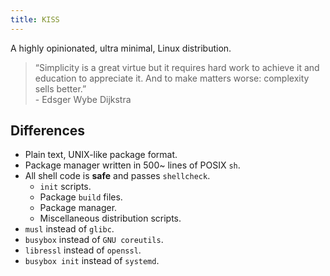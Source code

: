 ```yaml
---
title: KISS
---
```


A highly opinionated, ultra minimal, Linux distribution.

> “Simplicity is a great virtue but it requires hard work to achieve it and education to appreciate it. And to make matters worse: complexity sells better.” <br>- Edsger Wybe Dijkstra


## Differences

- Plain text, UNIX-like package format.
- Package manager written in 500~ lines of POSIX `sh`.
- All shell code is **safe** and passes `shellcheck`.
    - `init` scripts.
    - Package `build` files.
    - Package manager.
    - Miscellaneous distribution scripts.
- `musl` instead of `glibc`.
- `busybox` instead of `GNU coreutils`.
- `libressl` instead of `openssl`.
- `busybox init` instead of `systemd`.
